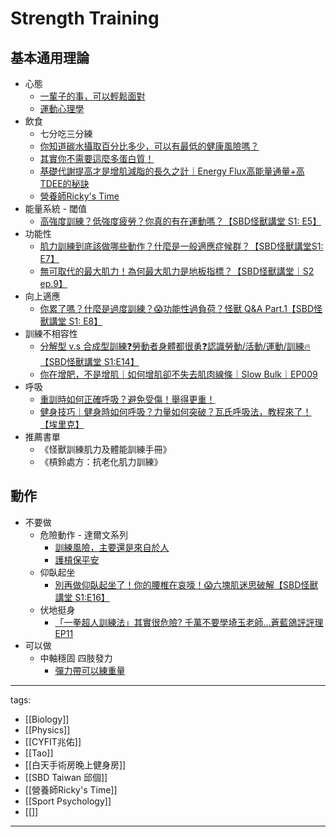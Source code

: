 # Strength Training


## 基本通用理論
* 心態
  * [一輩子的事，可以輕鬆面對](https://www.youtube.com/watch?v=6aPiiplJd5k)
  * [運動心理學](/Knowledge/Science/Psychology/Sport%20Psychology)
* 飲食
  * 七分吃三分練
  * [你知道碳水攝取百分比多少，可以有最低的健康風險嗎？](https://youtu.be/xqAo_9ZIhOY)
  * [其實你不需要這麼多蛋白質！](https://www.youtube.com/watch?v=6cyWwGoLLok)
  * [基礎代謝提高才是增肌減脂的長久之計｜Energy Flux高能量通量+高TDEE的秘訣](https://youtu.be/_gkLh2KpwKo)
  * [營養師Ricky's Time](https://www.youtube.com/@RickysTime/videos)
* 能量系統 - 閾值
  * [高強度訓練？低強度疲勞？你真的有在運動嗎？【SBD怪獸講堂 S1: E5】 ](https://youtu.be/lLI5-pbbn3w)
* 功能性
  * [肌力訓練到底該做哪些動作？什麼是一般適應症候群？【SBD怪獸講堂S1: E7】](https://youtu.be/Y3i2eZ25E9o)
  * [無可取代的最大肌力！為何最大肌力是地板指標？【SBD怪獸講堂｜S2 ep.9】](https://youtu.be/fgfVk_GtPMA)
* 向上適應
  * [你累了嗎？什麼是過度訓練？😱功能性過負荷？怪獸 Q&A Part.1【SBD怪獸講堂 S1: E8】](https://youtu.be/AyboJhRDQy8)
* 訓練不相容性
  * [分解型 v.s 合成型訓練❓勞動者身體都很勇❓認識勞動/活動/運動/訓練🔥【SBD怪獸講堂 S1:E14】](https://youtu.be/Sn3tAPMRWHw)
  * [你在增肥，不是增肌｜如何增肌卻不失去肌肉線條｜Slow Bulk｜EP009](https://www.youtube.com/watch?v=SkUBFMTu6b4)
* 呼吸
  * [重訓時如何正確呼吸？避免受傷！舉得更重！](https://www.youtube.com/watch?v=-RqGaejME8o)
  * [健身技巧｜健身時如何呼吸？力量如何突破？瓦氏呼吸法，教程來了！ 【埃里克】](https://www.youtube.com/watch?v=5H-qRkogLl8)
* 推薦書單
  * 《怪獸訓練肌力及體能訓練手冊》
  * 《槓鈴處方：抗老化肌力訓練》

## 動作

* 不要做
  * 危險動作 - 達爾文系列
    * [訓練風險，主要還是來自於人](https://youtu.be/3KxAO6zhEyQ)
    * [護槓保平安](https://youtu.be/FNyGpBzzfyk)
  * 仰臥起坐
    * [別再做仰臥起坐了！你的腰椎在哀嚎！😱六塊肌迷思破解【SBD怪獸講堂 S1:E16】](https://www.youtube.com/watch?v=aXJSPmzsGKc)
  * 伏地挺身
    * [「一拳超人訓練法」其實很危險? 千萬不要學埼玉老師...蒼藍鴿評評理EP11](https://www.youtube.com/watch?v=V1Pp1GlCRB8)
* 可以做 
  * 中軸穩固 四肢發力
    * [彈力帶可以練重量](https://quantumnecro.blogspot.com/2021/06/blog-post.html)


---
tags:
  - [[Biology]]
  - [[Physics]]
  - [[CYFIT兆佑]]
  - [[Tao]]
  - [[白天手術房晚上健身房]]
  - [[SBD Taiwan 邱個]]
  - [[營養師Ricky's Time]]
  - [[Sport Psychology]]
  - [[]]
---